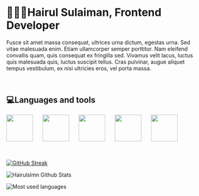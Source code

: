 <h1>👨🏽‍💻Hairul Sulaiman, Frontend Developer</h1>

<p align:center>
    Fusce sit amet massa consequat, ultrices urna dictum, egestas urna. Sed vitae malesuada enim. Etiam ullamcorper semper porttitor. Nam eleifend convallis quam, quis consequat ex fringilla sed. Vivamus velit lacus, luctus quis malesuada quis, luctus suscipit tellus. Cras pulvinar, augue aliquet tempus vestibulum, ex nisi ultricies eros, vel porta massa.
</p>
<br>
<h2>💻Languages and tools</h2>
<div style="display:flex; gap:25px">
    <img src="https://cdn.jsdelivr.net/gh/devicons/devicon/icons/html5/html5-original.svg" width=70/>
    <img src="https://cdn.jsdelivr.net/gh/devicons/devicon/icons/css3/css3-original.svg" width=70/>
    <img src="https://cdn.jsdelivr.net/gh/devicons/devicon/icons/tailwindcss/tailwindcss-plain.svg" width=70/>
    <img src="https://cdn.jsdelivr.net/gh/devicons/devicon/icons/react/react-original.svg" width=70/>
    <img src="https://cdn.jsdelivr.net/gh/devicons/devicon/icons/git/git-original.svg" width=70/>
</div>

<br>
<br>

[![GitHub Streak](https://streak-stats.demolab.com/?user=Hrlslmn&theme=highcontrast)](https://git.io/streak-stats)

![Hairulslmn Github Stats](https://github-readme-stats.vercel.app/api?username=Hrlslmn&count_private=true&show_icons=true&theme=highcontrast&border_radius=20)

![Most used languages](https://github-readme-stats.vercel.app/api/top-langs/?username=Hrlslmn&layout=compact&show_icons=true&theme=highcontrast&border_radius=20)
